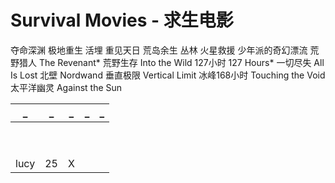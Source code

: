 # Survival Movies - 求生电影

夺命深渊
极地重生
活埋
重见天日
荒岛余生
丛林
火星救援
少年派的奇幻漂流
荒野猎人 The Revenant*
荒野生存 Into the Wild
127小时 127 Hours*
一切尽失 All Is Lost
北壁 Nordwand
垂直极限 Vertical Limit
冰峰168小时 Touching the Void
太平洋幽灵 Against the Sun

| _ | _ | _ | _ | _ |
|:---:|:---:|:---:|:---:|:---:|
| []() | []() | []() | []() | []() |
| []() | []() | []() | []() | []() |
| []() | []() | []() | []() | []() |
| []() | []() | []() | []() | []() |
| []() | []() | []() | []() | []() |
| []() | []() | []() | []() | []() |
| []() | []() | []() | []() | []() |
| []() | []() | []() | []() | []() |
| []() | []() | []() | []() | []() |
| lucy | 25 | X |
